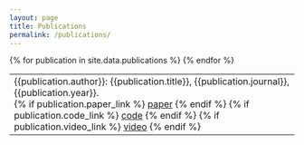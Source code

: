 ```yaml
---
layout: page
title: Publications
permalink: /publications/
---
```


<table border="0" cellspacing="0" cellpadding="0">
  {% for publication in site.data.publications %}
  <tr valign="top">
    <td>
      {{publication.author}}: {{publication.title}}, {{publication.journal}}, {{publication.year}}.<br>
      {% if publication.paper_link %}
      <a href="{{publication.paper_link}}">paper</a>
      {% endif %}
      {% if publication.code_link %}
      <a href="{{publication.code_link}}">code</a>
      {% endif %}
      {% if publication.video_link %}
      <a href="{{publication.video_link}}">video</a>
      {% endif %}
    </td>
  </tr>  
  {% endfor %}
</table>